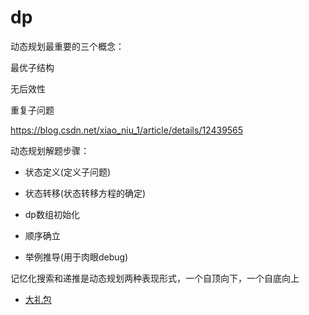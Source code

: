 # dp

动态规划最重要的三个概念：

最优子结构

无后效性

重复子问题

https://blog.csdn.net/xiao_niu_1/article/details/12439565

动态规划解题步骤：

+ 状态定义(定义子问题)

+ 状态转移(状态转移方程的确定)

+ dp数组初始化

+ 顺序确立

+ 举例推导(用于肉眼debug)

记忆化搜索和递推是动态规划两种表现形式，一个自顶向下，一个自底向上

+ [大礼包](./大礼包.cpp)



















